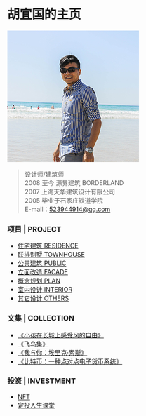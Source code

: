 # 胡宜国的主页  

![avatar](me.jpg)   

> 设计师/建筑师  
> 2008 至今 源界建筑 BORDERLAND  
> 2007 上海天华建筑设计有限公司   
> 2005 毕业于石家庄铁道学院   
> E-mail：523944914@qq.com 

### 项目 | PROJECT      

* [住宅建筑 RESIDENCE](residence.md)  
* [联排别墅 TOWNHOUSE](townhouse.md)  
* [公共建筑 PUBLIC](public.md)  
* [立面改造 FACADE](facade.md)  
* [概念规划 PLAN](plan.md)  
* [室内设计 INTERIOR](interior.md)  
* [其它设计 OTHERS](others.md)
 
### 文集 | COLLECTION  

* [《小孩在长城上感受风的自由》](小孩在长城上感受风的自由.md)  
* [《飞鸟集》](飞鸟集.md)  
* [《我与你：埃里克·索斯》](soth.md)  
* [《比特币：一种点对点电子货币系统》](bitcoin.md)  


### 投资 | INVESTMENT   
* [NFT](nft.md)  
* [定投人生课堂](dingtou.md)  


